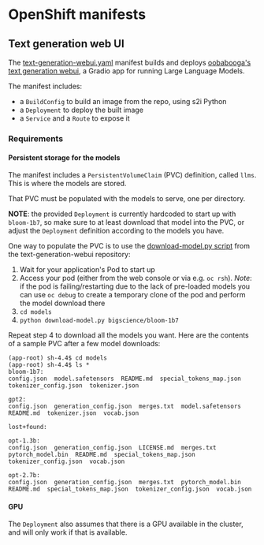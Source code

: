 # OpenShift manifests

## Text generation web UI

The [text-generation-webui.yaml](./text-generation-webui.yaml) manifest builds and deploys [oobabooga's text generation webui](https://github.com/oobabooga/text-generation-webui/), a Gradio app for running Large Language Models.

The manifest includes:

- a `BuildConfig` to build an image from the repo, using s2i Python
- a `Deployment` to deploy the built image
- a `Service` and a `Route` to expose it

### Requirements

#### Persistent storage for the models

The manifest includes a `PersistentVolumeClaim` (PVC) definition, called `llms`. This is where the models are stored.

That PVC must be populated with the models to serve, one per directory.

**NOTE**: the provided `Deployment` is currently hardcoded to start up with `bloom-1b7`, so make sure to at least download that model into the PVC, or adjust the `Deployment` definition according to the models you have.

One way to populate the PVC is to use the [download-model.py script](https://github.com/oobabooga/text-generation-webui/blob/main/download-model.py) from the text-generation-webui repository:

1. Wait for your application's Pod to start up
2. Access your pod (either from the web console or via e.g. `oc rsh`). *Note*: if the pod is failing/restarting due to the lack of pre-loaded models you can use `oc debug` to create a temporary clone of the pod and perform the model download there
3. `cd models`
4. `python download-model.py bigscience/bloom-1b7`

Repeat step 4 to download all the models you want. Here are the contents of a sample PVC after a few model downloads:

```
(app-root) sh-4.4$ cd models
(app-root) sh-4.4$ ls *
bloom-1b7:
config.json  model.safetensors  README.md  special_tokens_map.json  tokenizer_config.json  tokenizer.json

gpt2:
config.json  generation_config.json  merges.txt  model.safetensors  README.md  tokenizer.json  vocab.json

lost+found:

opt-1.3b:
config.json  generation_config.json  LICENSE.md  merges.txt  pytorch_model.bin  README.md  special_tokens_map.json  tokenizer_config.json  vocab.json

opt-2.7b:
config.json  generation_config.json  merges.txt  pytorch_model.bin  README.md  special_tokens_map.json  tokenizer_config.json  vocab.json
```

#### GPU

The `Deployment` also assumes that there is a GPU available in the cluster, and will only work if that is available.
